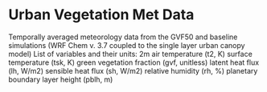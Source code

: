 # Urban Vegetation Met Data
Temporally averaged meteorology data from the GVF50 and baseline simulations (WRF Chem v. 3.7 coupled to the single layer urban canopy model)
List of variables and their units: 
2m air temperature (t2, K)
surface temperature (tsk, K)
green vegetation fraction (gvf, unitless)
latent heat flux (lh, W/m2)
sensible heat flux (sh, W/m2)
relative humidity (rh, %)
planetary boundary layer height (pblh, m)
